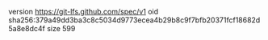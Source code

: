 version https://git-lfs.github.com/spec/v1
oid sha256:379a49dd3ba3c8c5034d9773ecea4b29b8c9f7bfb20371fcf18682d5a8e8dc4f
size 599
